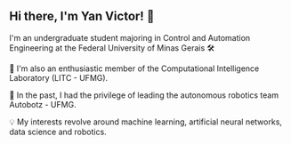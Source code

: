 ## Hi there, I'm Yan Victor! 👋

I'm an undergraduate student majoring in Control and Automation Engineering at the Federal University of Minas Gerais 🛠️

🔬 I'm also an enthusiastic member of the Computational Intelligence Laboratory (LITC - UFMG).

🤖 In the past, I had the privilege of leading the autonomous robotics team Autobotz - UFMG.

💡 My interests revolve around machine learning, artificial neural networks, data science and robotics.
